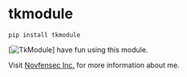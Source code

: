 # tkmodule
<pre><code>pip install tkmodule</code></pre>

[![TkModule](https://github.com/Novfensec/Novfensec-Web/blob/main/static%2Fnewsite%2Fimg%2Flogo_brush.png)]
have fun using this module.

Visit [Novfensec Inc.](https://novfensec.vercel.app/) for more information about me.
